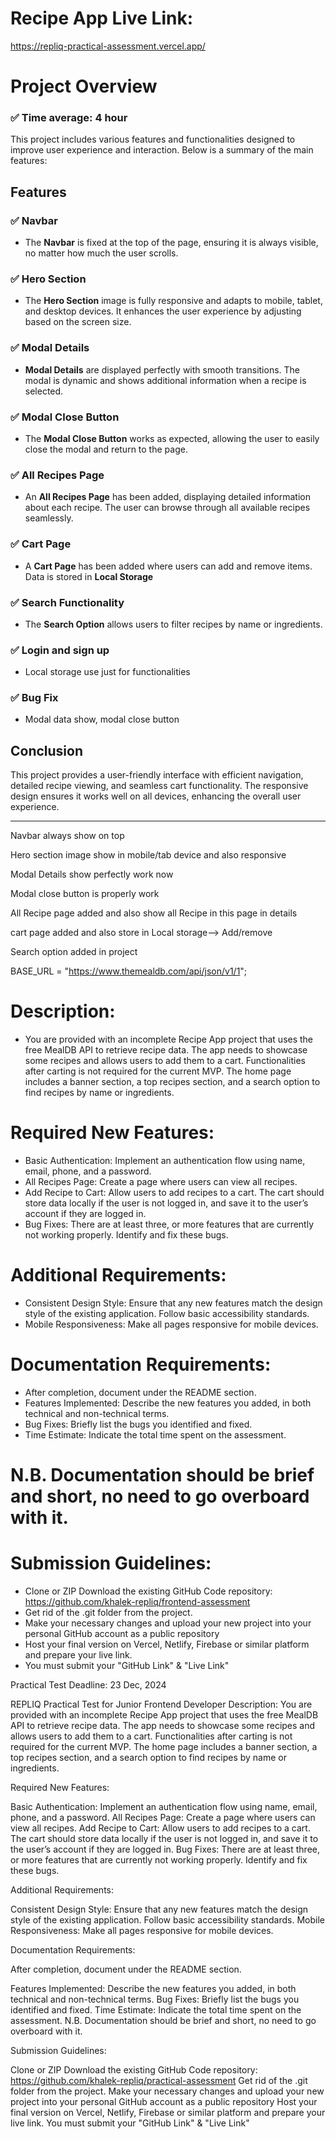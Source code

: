# Recipe App Live Link: <br/>
https://repliq-practical-assessment.vercel.app/

# Project Overview
### ✅ Time average: 4 hour

This project includes various features and functionalities designed to improve user experience and interaction. Below is a summary of the main features:

## Features

### ✅ Navbar
- The **Navbar** is fixed at the top of the page, ensuring it is always visible, no matter how much the user scrolls.

### ✅ Hero Section
- The **Hero Section** image is fully responsive and adapts to mobile, tablet, and desktop devices. It enhances the user experience by adjusting based on the screen size.

### ✅ Modal Details
- **Modal Details** are displayed perfectly with smooth transitions. The modal is dynamic and shows additional information when a recipe is selected.

### ✅ Modal Close Button
- The **Modal Close Button** works as expected, allowing the user to easily close the modal and return to the page.

### ✅ All Recipes Page
- An **All Recipes Page** has been added, displaying detailed information about each recipe. The user can browse through all available recipes seamlessly.

### ✅ Cart Page
- A **Cart Page** has been added where users can add and remove items. Data is stored in **Local Storage**

### ✅ Search Functionality
- The **Search Option** allows users to filter recipes by name or ingredients.

### ✅ Login and sign up 
- Local storage use just for functionalities

### ✅ Bug Fix
- Modal data show, modal close button 
  
## Conclusion
This project provides a user-friendly interface with efficient navigation, detailed recipe viewing, and seamless cart functionality. The responsive design ensures it works well on all devices, enhancing the overall user experience.

---

Navbar always show on top

Hero section image show in mobile/tab device and also responsive

Modal Details show perfectly work now

Modal close button is properly work

All Recipe page added and also show all Recipe in this page in details

cart page added and also store in Local storage--> Add/remove

Search option added in project



BASE_URL = "https://www.themealdb.com/api/json/v1/1";

# Description:

- You are provided with an incomplete Recipe App project that uses the free MealDB API to retrieve recipe data. The app needs to showcase some recipes and allows users to add them to a cart. Functionalities after carting is not required for the current MVP. The home page includes a banner section, a top recipes section, and a search option to find recipes by name or ingredients.

# Required New Features:

- Basic Authentication: Implement an authentication flow using name, email, phone, and a password.
- All Recipes Page: Create a page where users can view all recipes.
- Add Recipe to Cart: Allow users to add recipes to a cart. The cart should store data locally if the user is not logged in, and save it to the user’s account if they are logged in.
- Bug Fixes: There are at least three, or more features that are currently not working properly. Identify and fix these bugs.

# Additional Requirements:

- Consistent Design Style: Ensure that any new features match the design style of the existing application. Follow basic accessibility standards.
- Mobile Responsiveness: Make all pages responsive for mobile devices.

# Documentation Requirements:

- After completion, document under the README section.
- Features Implemented: Describe the new features you added, in both technical and non-technical terms.
- Bug Fixes: Briefly list the bugs you identified and fixed.
- Time Estimate: Indicate the total time spent on the assessment.

# N.B. Documentation should be brief and short, no need to go overboard with it.

# Submission Guidelines:

- Clone or ZIP Download the existing GitHub Code repository: https://github.com/khalek-repliq/frontend-assessment
- Get rid of the .git folder from the project.
- Make your necessary changes and upload your new project into your personal GitHub account as a public repository
- Host your final version on Vercel, Netlify, Firebase or similar platform and prepare your live link.
- You must submit your "GitHub Link" & "Live Link"







Practical Test
Deadline:
23 Dec, 2024

REPLIQ Practical Test for Junior Frontend Developer
Description:
You are provided with an incomplete Recipe App project that uses the free MealDB API to retrieve recipe data. The app needs to showcase some recipes and allows users to add them to a cart. Functionalities after carting is not required for the current MVP. The home page includes a banner section, a top recipes section, and a search option to find recipes by name or ingredients.



Required New Features:

Basic Authentication: Implement an authentication flow using name, email, phone, and a password.
All Recipes Page: Create a page where users can view all recipes.
Add Recipe to Cart: Allow users to add recipes to a cart. The cart should store data locally if the user is not logged in, and save it to the user’s account if they are logged in.
Bug Fixes: There are at least three, or more features that are currently not working properly. Identify and fix these bugs.


Additional Requirements:

Consistent Design Style: Ensure that any new features match the design style of the existing application. Follow basic accessibility standards. 
Mobile Responsiveness: Make all pages responsive for mobile devices.


Documentation Requirements: 

After completion, document under the README section. 

Features Implemented: Describe the new features you added, in both technical and non-technical terms.
Bug Fixes: Briefly list the bugs you identified and fixed.
Time Estimate: Indicate the total time spent on the assessment.
N.B. Documentation should be brief and short, no need to go overboard with it.



Submission Guidelines:

Clone or ZIP Download the existing GitHub Code repository:
https://github.com/khalek-repliq/practical-assessment 
Get rid of the .git folder from the project.
Make your necessary changes and upload your new project into your personal GitHub account as a public repository
Host your final version on Vercel, Netlify, Firebase or similar platform and prepare your live link.
You must submit your "GitHub Link" & "Live Link"